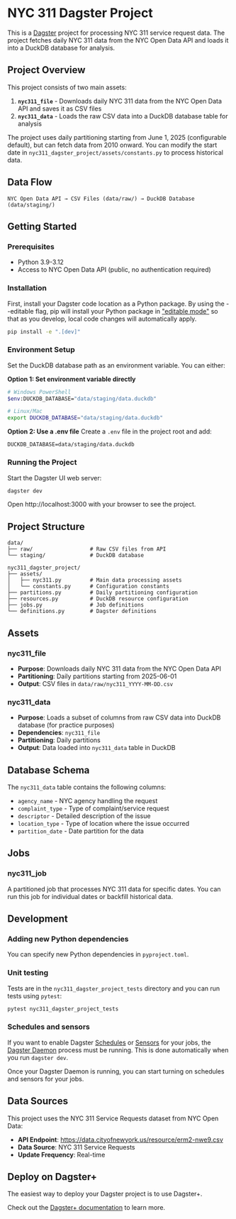 # NYC 311 Dagster Project

This is a [Dagster](https://dagster.io/) project for processing NYC 311 service request data. The project fetches daily NYC 311 data from the NYC Open Data API and loads it into a DuckDB database for analysis.

## Project Overview

This project consists of two main assets:

1. **`nyc311_file`** - Downloads daily NYC 311 data from the NYC Open Data API and saves it as CSV files
2. **`nyc311_data`** - Loads the raw CSV data into a DuckDB database table for analysis

The project uses daily partitioning starting from June 1, 2025 (configurable default), but can fetch data from 2010 onward. You can modify the start date in `nyc311_dagster_project/assets/constants.py` to process historical data.

## Data Flow

```
NYC Open Data API → CSV Files (data/raw/) → DuckDB Database (data/staging/)
```

## Getting Started

### Prerequisites

- Python 3.9-3.12
- Access to NYC Open Data API (public, no authentication required)

### Installation

First, install your Dagster code location as a Python package. By using the --editable flag, pip will install your Python package in ["editable mode"](https://pip.pypa.io/en/latest/topics/local-project-installs/#editable-installs) so that as you develop, local code changes will automatically apply.

```bash
pip install -e ".[dev]"
```

### Environment Setup

Set the DuckDB database path as an environment variable. You can either:

**Option 1: Set environment variable directly**
```bash
# Windows PowerShell
$env:DUCKDB_DATABASE="data/staging/data.duckdb"

# Linux/Mac
export DUCKDB_DATABASE="data/staging/data.duckdb"
```

**Option 2: Use a .env file**
Create a `.env` file in the project root and add:
```
DUCKDB_DATABASE=data/staging/data.duckdb
```

### Running the Project

Start the Dagster UI web server:

```bash
dagster dev
```

Open http://localhost:3000 with your browser to see the project.

## Project Structure

```
data/
├── raw/                  # Raw CSV files from API
└── staging/              # DuckDB database

nyc311_dagster_project/
├── assets/
│   ├── nyc311.py         # Main data processing assets
│   └── constants.py      # Configuration constants
├── partitions.py         # Daily partitioning configuration
├── resources.py          # DuckDB resource configuration
├── jobs.py               # Job definitions
└── definitions.py        # Dagster definitions
```

## Assets

### nyc311_file
- **Purpose**: Downloads daily NYC 311 data from the NYC Open Data API
- **Partitioning**: Daily partitions starting from 2025-06-01
- **Output**: CSV files in `data/raw/nyc311_YYYY-MM-DD.csv`

### nyc311_data
- **Purpose**: Loads a subset of columns from raw CSV data into DuckDB database (for practice purposes)
- **Dependencies**: `nyc311_file`
- **Partitioning**: Daily partitions
- **Output**: Data loaded into `nyc311_data` table in DuckDB

## Database Schema

The `nyc311_data` table contains the following columns:
- `agency_name` - NYC agency handling the request
- `complaint_type` - Type of complaint/service request
- `descriptor` - Detailed description of the issue
- `location_type` - Type of location where the issue occurred
- `partition_date` - Date partition for the data

## Jobs

### nyc311_job
A partitioned job that processes NYC 311 data for specific dates. You can run this job for individual dates or backfill historical data.

## Development

### Adding new Python dependencies

You can specify new Python dependencies in `pyproject.toml`.

### Unit testing

Tests are in the `nyc311_dagster_project_tests` directory and you can run tests using `pytest`:

```bash
pytest nyc311_dagster_project_tests
```

### Schedules and sensors

If you want to enable Dagster [Schedules](https://docs.dagster.io/guides/automate/schedules/) or [Sensors](https://docs.dagster.io/guides/automate/sensors/) for your jobs, the [Dagster Daemon](https://docs.dagster.io/guides/deploy/execution/dagster-daemon) process must be running. This is done automatically when you run `dagster dev`.

Once your Dagster Daemon is running, you can start turning on schedules and sensors for your jobs.

## Data Sources

This project uses the NYC 311 Service Requests dataset from NYC Open Data:
- **API Endpoint**: https://data.cityofnewyork.us/resource/erm2-nwe9.csv
- **Data Source**: NYC 311 Service Requests
- **Update Frequency**: Real-time

## Deploy on Dagster+

The easiest way to deploy your Dagster project is to use Dagster+.

Check out the [Dagster+ documentation](https://docs.dagster.io/dagster-plus/) to learn more.
